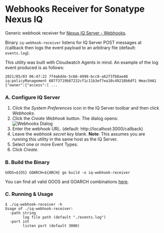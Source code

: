 # Webhooks Receiver for Sonatype Nexus IQ

Generic webhook receiver for [Nexus IQ Server - Webhooks](https://help.sonatype.com/iqserver/automating/iq-server-webhooks).

Binary `iq-webhook-receiver` listens for IQ Server POST messages at /callback then logs the event payload to an arbitrary file (default: `events.log`).

This utility was built with Cloudwatch Agents in mind. An example of the log event produced is as follows:
```
2021/05/03 06:47:22 7f4a6dde-5c68-4999-bcc0-a62f3fb8ae48 iq:policyManagement 687f3719b87232cf1c11b3ef7ea10c49218b6df1 HmacSHA1 {"owner":{"access":[ ...

```

### A. Configure IQ Server
1. Click the *System Preferences* icon in the IQ Server toolbar and then click *Webhooks*.
2. Click the  *Create Webhook*  button. The dialog opens:
![Webhooks Dialog](https://help.sonatype.com/iqserver/files/330210/330211/5/1590007757377/webhooks.png)
3. Enter the webhook URL. (default: http://localhost:3000/callback)
4. Leave the *webhook secret key* blank. __Note__: This assumes you are running this utility in the same host as the IQ Server.
5. Select one or more Event Types.
6. Click *Create*.

### B. Build the Binary
```
GOOS=${OS} GOARCH=${ARCH} go build -o iq-webhook-receiver
```
You can find all valid GOOS and GOARCH combinations [here](https://golang.org/doc/install/source#environment).

### C. Running & Usage
```
$ ./iq-webhook-receiver -h
Usage of ./iq-webhook-receiver:
  -path string
        log file path (default "./events.log")
  -port int
        listen port (default 3000)
```